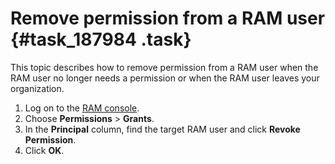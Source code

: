 # Remove permission from a RAM user {#task_187984 .task}

This topic describes how to remove permission from a RAM user when the RAM user no longer needs a permission or when the RAM user leaves your organization.

1.   Log on to the [RAM console](https://partners-intl.console.aliyun.com/#/ram). 
2.   Choose **Permissions** \> **Grants**. 
3.   In the **Principal** column, find the target RAM user and click **Revoke Permission**. 
4.   Click **OK**. 

